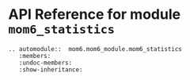 # API Reference for module `mom6_statistics`

```{eval-rst}
.. automodule::  mom6.mom6_module.mom6_statistics
   :members:
   :undoc-members:
   :show-inheritance:

```
